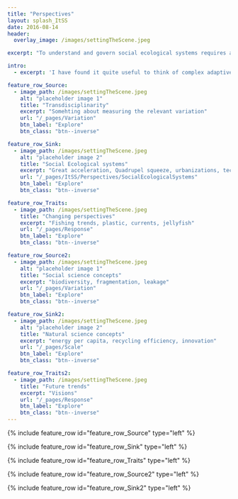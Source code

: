 ```yaml
---
title: "Perspectives"
layout: splash_ItSS
date: 2016-08-14
header:
  overlay_image: /images/settingTheScene.jpeg

excerpt: "To understand and govern social ecological systems requires a trans-disciplinary approach. This entails not only understandings from different scientific disciplines but also the combination of different kinds of knowledge. The true value of trans-disciplinary approach comes not only from the meeting of people with different perspectives, but the deeper understanding that is created when one person engages in different perspectives"

intro:
  - excerpt: 'I have found it quite useful to think of complex adaptive systems by applying at least three different lenses to any problem: How is the **variation** of components expressed, what are the **scales** of interaction and how do the components **respond** to these interactions. But it is when we put these ingredients together in a stew we get the dynamics of complex adaptive systems. My friend and post-doc host [Simon Levin](https://www.princeton.edu/~slevin/) likes to describe complex adaptive systems as localized interactions that result in selection processes which manifests in patterns at higher levels that in turn determine the nature of the local interactions. Thus, in this website I will explore both the ingrediences of complex adaptive systems as well as the resulting patterns when all processes work in concert'

feature_row_Source:
  - image_path: /images/settingTheScene.jpeg
    alt: "placeholder image 1"
    title: "Transdisciplinarity"
    excerpt: "Somehting about measuring the relevant variation"
    url: "/_pages/Variation"
    btn_label: "Explore"
    btn_class: "btn--inverse"

feature_row_Sink:
  - image_path: /images/settingTheScene.jpeg
    alt: "placeholder image 2"
    title: "Social Ecological systems"
    excerpt: "Great acceleration, Quadrupel squeeze, urbanizations, technorevolution, energy-turnover, the social change, use of resources (minerals + food)"
    url: "/_pages/ItSS/Perspectives/SocialEcologicalSystems"
    btn_label: "Explore"
    btn_class: "btn--inverse"

feature_row_Traits:
  - image_path: /images/settingTheScene.jpeg
    title: "Changing perspectives"
    excerpt: "Fishing trends, plastic, currents, jellyfish"
    url: "/_pages/Response"
    btn_label: "Explore"
    btn_class: "btn--inverse"

feature_row_Source2:
  - image_path: /images/settingTheScene.jpeg
    alt: "placeholder image 1"
    title: "Social science concepts"
    excerpt: "biodiversity, fragmentation, leakage"
    url: "/_pages/Variation"
    btn_label: "Explore"
    btn_class: "btn--inverse"

feature_row_Sink2:
  - image_path: /images/settingTheScene.jpeg
    alt: "placeholder image 2"
    title: "Natural science concepts"
    excerpt: "energy per capita, recycling efficiency, innovation"
    url: "/_pages/Scale"
    btn_label: "Explore"
    btn_class: "btn--inverse"

feature_row_Traits2:
  - image_path: /images/settingTheScene.jpeg
    title: "Future trends"
    excerpt: "Visions"
    url: "/_pages/Response"
    btn_label: "Explore"
    btn_class: "btn--inverse"
---
```


{% include feature_row id="feature_row_Source" type="left" %}

{% include feature_row id="feature_row_Sink" type="left" %}

{% include feature_row id="feature_row_Traits" type="left" %}

{% include feature_row id="feature_row_Source2" type="left" %}

{% include feature_row id="feature_row_Sink2" type="left" %}
